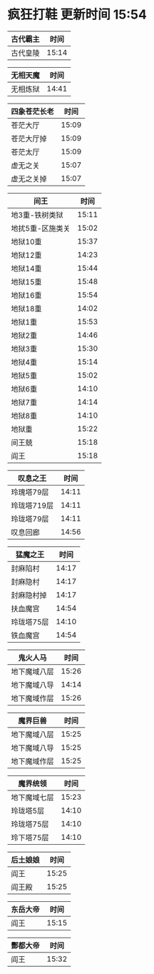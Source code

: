 # 疯狂打鞋 更新时间 15:54

| 古代霸主   | 时间    |
|--------|-------|
| 古代皇陵 | 15:14 |

| 无相天魔   | 时间    |
|--------|-------|
| 无相炼狱 | 14:41 |

| 四象苍茫长老   | 时间    |
|--------|-------|
| 苍茫大厅 | 15:09 |
| 苍茫大厅掉 | 15:09 |
| 苍茫太厅 | 15:09 |
| 虚无之关 | 15:07 |
| 虚无之关掉 | 15:07 |

| 间王   | 时间    |
|--------|-------|
| 地3重-铁树类狱 | 15:11 |
| 地扰5重-区施类关 | 15:02 |
| 地狱10重 | 15:37 |
| 地狱12重 | 14:23 |
| 地狱14重 | 15:44 |
| 地狱15重 | 15:48 |
| 地狱16重 | 15:54 |
| 地狱18重 | 14:02 |
| 地狱1重 | 15:53 |
| 地狱2重 | 14:46 |
| 地狱3重 | 15:30 |
| 地狱4重 | 15:14 |
| 地狱5重 | 15:02 |
| 地狱6重 | 14:10 |
| 地狱7重 | 14:14 |
| 地狱8重 | 14:10 |
| 地狱重 | 15:22 |
| 间王兢 | 15:18 |
| 阎王 | 15:18 |

| 叹息之王   | 时间    |
|--------|-------|
| 玲瑰塔79层 | 14:11 |
| 玲珑塔719层 | 14:11 |
| 玲珑塔79层 | 14:11 |
| 叹息回廊 | 14:56 |

| 猛魔之王   | 时间    |
|--------|-------|
| 封麻陷村 | 14:17 |
| 封麻隐村 | 14:17 |
| 封麻隐村掉 | 14:17 |
| 扶血魔宫 | 14:54 |
| 玲珑塔75层 | 14:10 |
| 铁血魔宫 | 14:54 |

| 鬼火人马   | 时间    |
|--------|-------|
| 地下魔域八层 | 15:26 |
| 地下魔域八导 | 14:14 |
| 地下魔域作层 | 15:26 |

| 魔界巨兽   | 时间    |
|--------|-------|
| 地下魔域八层 | 15:25 |
| 地下魔域八导 | 15:25 |
| 地下魔域作层 | 15:25 |

| 魔界统领   | 时间    |
|--------|-------|
| 地下魔域七层 | 15:23 |
| 玲珑塔5层 | 14:10 |
| 玲珑塔75层 | 14:10 |
| 玲下塔75层 | 14:10 |

| 后土娘娘   | 时间    |
|--------|-------|
| 阎王 | 15:25 |
| 阎王殿 | 15:25 |

| 东岳大帝   | 时间    |
|--------|-------|
| 阎王 | 15:15 |

| 酆都大帝   | 时间    |
|--------|-------|
| 阎王 | 15:32 |